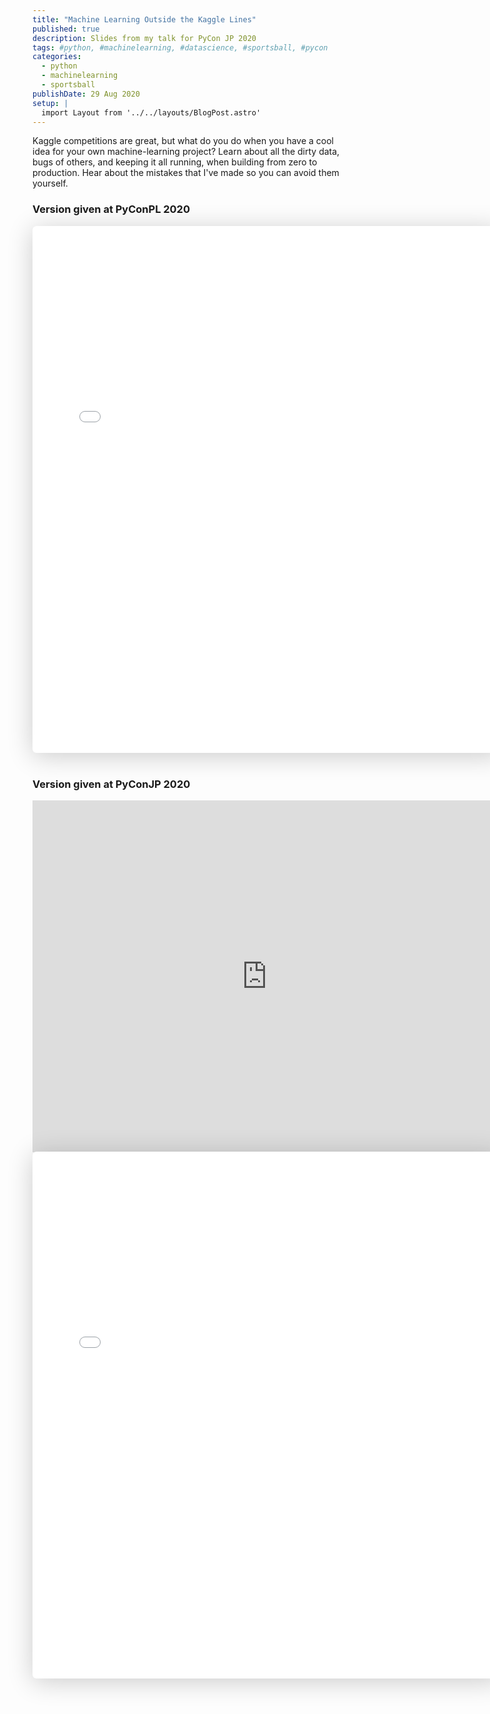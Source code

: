 ```yaml
---
title: "Machine Learning Outside the Kaggle Lines"
published: true
description: Slides from my talk for PyCon JP 2020
tags: #python, #machinelearning, #datascience, #sportsball, #pycon
categories:
  - python
  - machinelearning
  - sportsball
publishDate: 29 Aug 2020
setup: |
  import Layout from '../../layouts/BlogPost.astro'
---
```


Kaggle competitions are great, but what do you do when you have a cool idea for your own machine-learning project? Learn about all the dirty data, bugs of others, and keeping it all running, when building from zero to production. Hear about the mistakes that I've made so you can avoid them yourself.


### Version given at PyConPL 2020

<div>
  <iframe class="speakerdeck-iframe" frameborder="0" src="//speakerdeck.com/player/1d91795d76e04ea78676022ffc60ac70?title=false&skipResize=true" allowfullscreen="true" mozallowfullscreen="true" webkitallowfullscreen="true" style="border: 0px; background: padding-box rgba(0, 0, 0, 0.1); margin: 0px; padding: 0px; border-radius: 6px; box-shadow: rgba(0, 0, 0, 0.2) 0px 5px 40px; width: 750px; height: 843px;"></iframe>
</div>
<br/>

### Version given at PyConJP 2020

<iframe width="750" height="562.5" src="https://www.youtube.com/embed/yGHEcgraabI" frameborder="0" allowfullscreen></iframe>

<div>
  <iframe class="speakerdeck-iframe" frameborder="0" src="//speakerdeck.com/player/8a295e219ab3463fb44839c6c4168c9c?title=false&skipResize=true" allowfullscreen="true" mozallowfullscreen="true" webkitallowfullscreen="true" style="border: 0px; background: padding-box rgba(0, 0, 0, 0.1); margin: 0px; padding: 0px; border-radius: 6px; box-shadow: rgba(0, 0, 0, 0.2) 0px 5px 40px; width: 750px; height: 843px;"></iframe>
</div>
